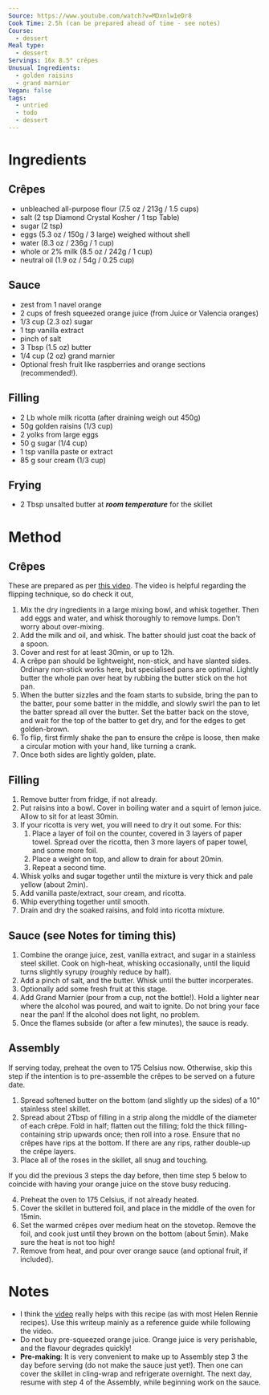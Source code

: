 ```yaml
---
Source: https://www.youtube.com/watch?v=MDxnlw1eDr8
Cook Time: 2.5h (can be prepared ahead of time - see notes)
Course:
  - dessert
Meal type:
  - dessert
Servings: 16x 8.5" crêpes
Unusual Ingredients:
  - golden raisins
  - grand marnier
Vegan: false
tags:
  - untried
  - todo
  - dessert
---
```

# Ingredients

## Crêpes

- unbleached all-purpose flour (7.5 oz / 213g / 1.5 cups)
- salt (2 tsp Diamond Crystal Kosher / 1 tsp Table)
- sugar (2 tsp)
- eggs (5.3 oz / 150g / 3 large) weighed without shell
- water (8.3 oz / 236g / 1 cup)
- whole or 2% milk (8.5 oz / 242g / 1 cup)
- neutral oil (1.9 oz / 54g / 0.25 cup)

## Sauce

- zest from 1 navel orange
- 2 cups of fresh squeezed orange juice (from Juice or Valencia oranges)
- 1/3 cup (2.3 oz) sugar
- 1 tsp vanilla extract
- pinch of salt
- 3 Tbsp (1.5 oz) butter
- 1/4 cup (2 oz) grand marnier
- Optional fresh fruit like raspberries and orange sections (recommended!).

## Filling

- 2 Lb whole milk ricotta (after draining weigh out 450g)
- 50g golden raisins (1/3 cup)
- 2 yolks from large eggs
- 50 g sugar (1/4 cup)
- 1 tsp vanilla paste or extract
- 85 g sour cream (1/3 cup)

## Frying

- 2 Tbsp unsalted butter at **_room temperature_** for the skillet

# Method

## Crêpes

These are prepared as per [this video](https://www.youtube.com/watch?v=yEV4Fmo2f54). The video is helpful regarding the flipping technique, so do check it out,

1. Mix the dry ingredients in a large mixing bowl, and whisk together. Then add eggs and water, and whisk thoroughly to remove lumps. Don't worry about over-mixing.
2. Add the milk and oil, and whisk. The batter should just coat the back of a spoon.
3. Cover and rest for at least 30min, or up to 12h.
4. A crêpe pan should be lightweight, non-stick, and have slanted sides. Ordinary non-stick works here, but specialised pans are optimal.  Lightly butter the whole pan over heat by rubbing the butter stick on the hot pan.
5. When the butter sizzles and the foam starts to subside, bring the pan to the batter, pour some batter in the middle, and slowly swirl the pan to let the batter spread all over the butter. Set the batter back on the stove, and wait for the top of the batter to get dry, and for the edges to get golden-brown.
6. To flip, first firmly shake the pan to ensure the crêpe is loose, then make a circular motion with your hand, like turning a crank.
7. Once both sides are lightly golden, plate.

## Filling

1. Remove butter from fridge, if not already.
2. Put raisins into a bowl. Cover in boiling water and a squirt of lemon juice. Allow to sit for at least 30min.
3. If your ricotta is very wet, you will need to dry it out some. For this:
	1. Place a layer of foil on the counter, covered in 3 layers of paper towel. Spread over the ricotta, then 3 more layers of paper towel, and some more foil. 
	2. Place a weight on top, and allow to drain for about 20min.
	3. Repeat a second time.
4. Whisk yolks and sugar together until the mixture is very thick and pale yellow (about 2min).
5. Add vanilla paste/extract, sour cream, and ricotta.
6. Whip everything together until smooth.
7. Drain and dry the soaked raisins, and fold into ricotta mixture.

## Sauce (see Notes for timing this)

1. Combine the orange juice, zest, vanilla extract, and sugar in a stainless steel skillet. Cook on high-heat, whisking occasionally, until the liquid turns slightly syrupy (roughly reduce by half).
2. Add a pinch of salt, and the butter. Whisk until the butter incorperates.
3. Optionally add some fresh fruit at this stage.
4. Add Grand Marnier (pour from a cup, not the bottle!). Hold a lighter near where the alcohol was poured, and wait to ignite. Do not bring your face near the pan! If the alcohol does not light, no problem.
5. Once the flames subside (or after a few minutes), the sauce is ready.

## Assembly

If serving today, preheat the oven to 175 Celsius now. Otherwise, skip this step if the intention is to pre-assemble the crêpes to be served on a future date.

1. Spread softened butter on the bottom (and slightly up the sides) of a 10" stainless steel skillet.
2. Spread about 2Tbsp of filling in a strip along the middle of the diameter of each crêpe. Fold in half; flatten out the filling; fold the thick filling-containing strip upwards once; then roll into a rose. Ensure that no crêpes have rips at the bottom. If there are any rips, rather double-up the crêpe layers.
3. Place all of the roses in the skillet, all snug and touching. 
   
If you did the previous 3 steps the day before, then time step 5 below to coincide with having your orange juice on the stove busy reducing.

4. Preheat the oven to 175 Celsius, if not already heated.
5. Cover the skillet in buttered foil, and place in the middle of the oven for 15min.
6. Set the warmed crêpes over medium heat on the stovetop. Remove the foil, and cook just until they brown on the bottom (about 5min). Make sure the heat is not too high!
7. Remove from heat, and pour over orange sauce (and optional fruit, if included).

# Notes

- I think the [video](https://www.youtube.com/watch?v=MDxnlw1eDr8) really helps with this recipe (as with most Helen Rennie recipes). Use this writeup mainly as a reference guide while following the video.
- Do not buy pre-squeezed orange juice. Orange juice is very perishable, and the flavour degrades quickly!
- **Pre-making**: It is very convenient to make up to Assembly step 3 the day before serving (do not make the sauce just yet!). Then one can cover the skillet in cling-wrap and refrigerate overnight. The next day, resume with step 4 of the Assembly, while beginning work on the sauce.